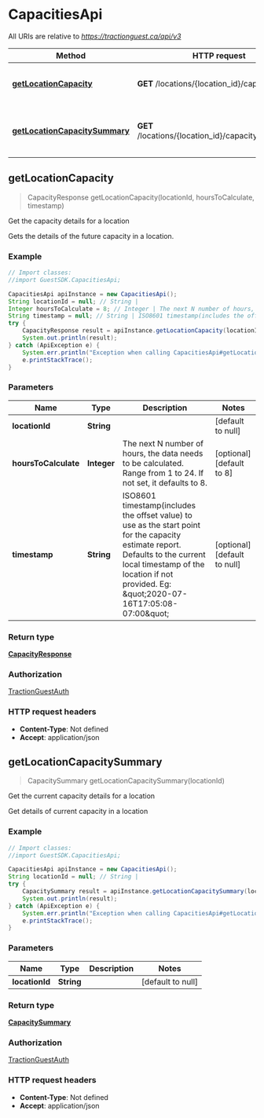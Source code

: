 # CapacitiesApi

All URIs are relative to *https://tractionguest.ca/api/v3*

Method | HTTP request | Description
------------- | ------------- | -------------
[**getLocationCapacity**](CapacitiesApi.md#getLocationCapacity) | **GET** /locations/{location_id}/capacities | Get the capacity details for a location
[**getLocationCapacitySummary**](CapacitiesApi.md#getLocationCapacitySummary) | **GET** /locations/{location_id}/capacity_summaries | Get the current capacity details for a location



## getLocationCapacity

> CapacityResponse getLocationCapacity(locationId, hoursToCalculate, timestamp)

Get the capacity details for a location

Gets the details of the future capacity in a location.

### Example

```java
// Import classes:
//import GuestSDK.CapacitiesApi;

CapacitiesApi apiInstance = new CapacitiesApi();
String locationId = null; // String | 
Integer hoursToCalculate = 8; // Integer | The next N number of hours, the data needs to be calculated. Range from 1 to 24. If not set, it defaults to 8.
String timestamp = null; // String | ISO8601 timestamp(includes the offset value) to use as the start point for the capacity estimate report. Defaults to the current local timestamp of the location if not provided. Eg: \"2020-07-16T17:05:08-07:00\"
try {
    CapacityResponse result = apiInstance.getLocationCapacity(locationId, hoursToCalculate, timestamp);
    System.out.println(result);
} catch (ApiException e) {
    System.err.println("Exception when calling CapacitiesApi#getLocationCapacity");
    e.printStackTrace();
}
```

### Parameters


Name | Type | Description  | Notes
------------- | ------------- | ------------- | -------------
 **locationId** | **String**|  | [default to null]
 **hoursToCalculate** | **Integer**| The next N number of hours, the data needs to be calculated. Range from 1 to 24. If not set, it defaults to 8. | [optional] [default to 8]
 **timestamp** | **String**| ISO8601 timestamp(includes the offset value) to use as the start point for the capacity estimate report. Defaults to the current local timestamp of the location if not provided. Eg: \&quot;2020-07-16T17:05:08-07:00\&quot; | [optional] [default to null]

### Return type

[**CapacityResponse**](CapacityResponse.md)

### Authorization

[TractionGuestAuth](../README.md#TractionGuestAuth)

### HTTP request headers

- **Content-Type**: Not defined
- **Accept**: application/json


## getLocationCapacitySummary

> CapacitySummary getLocationCapacitySummary(locationId)

Get the current capacity details for a location

Get details of current capacity in a location

### Example

```java
// Import classes:
//import GuestSDK.CapacitiesApi;

CapacitiesApi apiInstance = new CapacitiesApi();
String locationId = null; // String | 
try {
    CapacitySummary result = apiInstance.getLocationCapacitySummary(locationId);
    System.out.println(result);
} catch (ApiException e) {
    System.err.println("Exception when calling CapacitiesApi#getLocationCapacitySummary");
    e.printStackTrace();
}
```

### Parameters


Name | Type | Description  | Notes
------------- | ------------- | ------------- | -------------
 **locationId** | **String**|  | [default to null]

### Return type

[**CapacitySummary**](CapacitySummary.md)

### Authorization

[TractionGuestAuth](../README.md#TractionGuestAuth)

### HTTP request headers

- **Content-Type**: Not defined
- **Accept**: application/json

